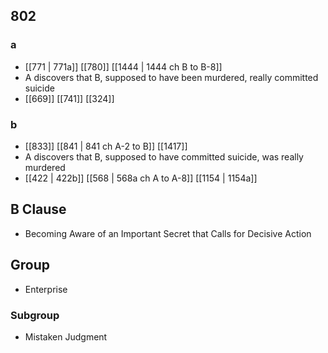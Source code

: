 ## 802
### a
- [[771 | 771a]] [[780]] [[1444 | 1444 ch B to B-8]] 
- A discovers that B, supposed to have been murdered, really committed suicide
- [[669]] [[741]] [[324]] 

### b
- [[833]] [[841 | 841 ch A-2 to B]] [[1417]] 
- A discovers that B, supposed to have committed suicide, was really murdered
- [[422 | 422b]] [[568 | 568a ch A to A-8]] [[1154 | 1154a]] 

## B Clause
- Becoming Aware of an Important Secret that Calls for Decisive Action

## Group
- Enterprise

### Subgroup
- Mistaken Judgment

